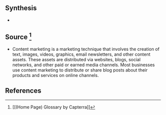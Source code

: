 ## Synthesis
- 
## Source [^1]
- Content marketing is a marketing technique that involves the creation of text, images, videos, graphics, email newsletters, and other content assets. These assets are distributed via websites, blogs, social networks, and other paid or earned media channels. Most businesses use content marketing to distribute or share blog posts about their products and services on online channels.
## References

[^1]: [[(Home Page) Glossary by Capterra]]